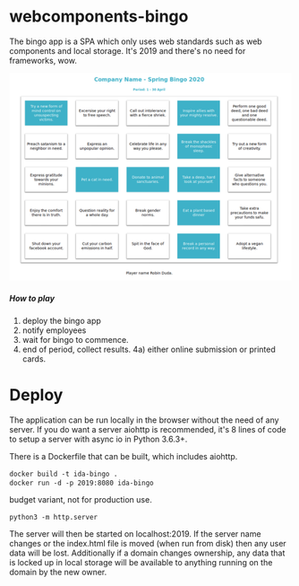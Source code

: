 # webcomponents-bingo

The bingo app is a SPA which only uses web standards such as web components and local storage. It's 2019 and there's no need for frameworks, wow.

![screenshot](screenshot.png)

##### How to play

1. deploy the bingo app
2. notify employees
3. wait for bingo to commence.
4. end of period, collect results.
    4a) either online submission or printed cards.

# Deploy

The application can be run locally in the browser without the need of any server. If you do want a server aiohttp is recommended, it's 8 lines of code to setup a server with async io in Python 3.6.3+.

There is a Dockerfile that can be built, which includes aiohttp.

```console
docker build -t ida-bingo .
docker run -d -p 2019:8080 ida-bingo
```

budget variant, not for production use.
```console
python3 -m http.server
```

The server will then be started on localhost:2019. If the server name changes or the index.html file is moved (when run from disk) then any user data will be lost. Additionally if a domain changes ownership, any data that is locked up in local storage will be available to anything running on the domain by the new owner.
